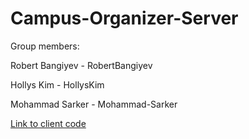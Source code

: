 # Campus-Organizer-Server

Group members:

Robert Bangiyev - RobertBangiyev

Hollys Kim - HollysKim

Mohammad Sarker - Mohammad-Sarker

[Link to client code](https://github.com/RobertBangiyev/Campus-Organizer-Client)
